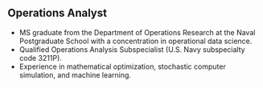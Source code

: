 ## Operations Analyst
- MS graduate from the Department of Operations Research at the Naval Postgraduate School with a concentration in operational data science. 
- Qualified Operations Analysis Subspecialist (U.S. Navy subspecialty code 3211P).
- Experience in mathematical optimization, stochastic computer simulation, and machine learning.
